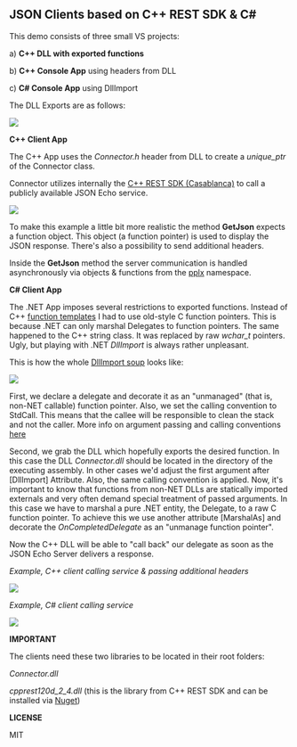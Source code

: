 ## JSON Clients based on C++ REST SDK & C#

This demo consists of three small VS projects:

a) **C++ DLL with exported functions**

b) **C++ Console App** using headers from DLL

c) **C# Console App** using DllImport

The DLL Exports are as follows:

<img src="http://p28.imgup.net/exports617e.png" />

**C++ Client App**

The C++ App uses the *Connector.h* header from DLL to create a *unique_ptr*
of the Connector class. 

Connector utilizes internally the <a href="https://casablanca.codeplex.com/" target="_blank">C++ REST SDK (Casablanca)</a> to call a
publicly available JSON Echo service.

<img src="http://p33.imgup.net/call_echo_c916.png"/>

To make this example a little bit more realistic the method **GetJson** 
expects a function object. This object (a function pointer) is used to
display the JSON response. There's also a possibility to send additional
headers.

Inside the **GetJson** method the server communication is handled asynchronously
via objects & functions from the <a href="https://msdn.microsoft.com/de-de/library/jj987780.aspx" target="_blank">pplx</a> namespace.

**C# Client App**

The .NET App imposes several restrictions to exported functions. 
Instead of C++ <a href="http://en.cppreference.com/w/cpp/utility/functional/function" target="_blank">function templates</a> I had to use old-style C function
pointers. This is because .NET can only marshal Delegates to function pointers. 
The same happened to the C++ string class. It was replaced by 
raw *wchar_t* pointers. Ugly, but playing with .NET *DllImport* is always rather
unpleasant.

This is how the whole <a href="https://msdn.microsoft.com/en-us/library/system.runtime.interopservices.dllimportattribute(v=vs.110).aspx" target="_blank">DllImport soup</a> looks like:

<img src="http://p82.imgup.net/csharp_clic7a7.png" />

First, we declare a delegate and decorate it as an "unmanaged" (that is, non-NET callable) function pointer. Also, we set the
calling convention to StdCall. This means that the callee will be responsible to clean the stack and not the caller. More info
on argument passing and calling conventions <a href="https://msdn.microsoft.com/en-us/library/984x0h58.aspx" target="_blank">here</a>

Second, we grab the DLL which hopefully exports the desired function. In this case the DLL *Connector.dll* should be located in the directory of
the executing assembly. In other cases we'd adjust the first argument after [DllImport] Attribute. Also, the same calling convention is applied.
Now, it's important to know that functions from non-NET DLLs are statically imported externals and very often demand special treatment of passed arguments.
In this case we have to marshal a pure .NET entity, the Delegate, to a raw C function pointer. To achieve this we use another attribute [MarshalAs] and 
decorate the *OnCompletedDelegate* as an "unmanage function pointer".

Now the C++ DLL will be able to "call back" our delegate as soon as the JSON Echo Server delivers a response.

*Example, C++ client calling service & passing additional headers*

<img src="http://w74.imgup.net/c_client6739.png" />

*Example, C# client calling service*

<img src="http://p68.imgup.net/csharp_clie7d9.png" />

**IMPORTANT**

The clients need these two libraries to be located in their root folders:

*Connector.dll*

*cpprest120d_2_4.dll* (this is the library from C++ REST SDK and can be installed via <a href="https://www.nuget.org/packages/cpprestsdk/" target="_blank">Nuget</a>)

**LICENSE**

MIT



